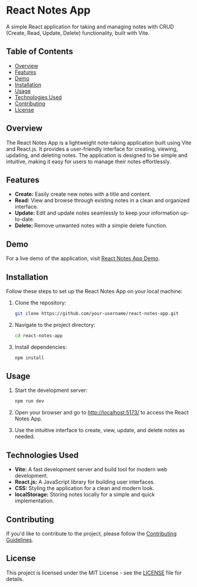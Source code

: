 # React Notes App

A simple React application for taking and managing notes with CRUD (Create, Read, Update, Delete) functionality, built with Vite.

## Table of Contents

- [Overview](#overview)
- [Features](#features)
- [Demo](#demo)
- [Installation](#installation)
- [Usage](#usage)
- [Technologies Used](#technologies-used)
- [Contributing](#contributing)
- [License](#license)

## Overview

The React Notes App is a lightweight note-taking application built using Vite and React.js. It provides a user-friendly interface for creating, viewing, updating, and deleting notes. The application is designed to be simple and intuitive, making it easy for users to manage their notes effortlessly.

## Features

- **Create:** Easily create new notes with a title and content.
- **Read:** View and browse through existing notes in a clean and organized interface.
- **Update:** Edit and update notes seamlessly to keep your information up-to-date.
- **Delete:** Remove unwanted notes with a simple delete function.

## Demo

For a live demo of the application, visit [React Notes App Demo](https://react-notes-three-liard.vercel.app/).

## Installation

Follow these steps to set up the React Notes App on your local machine:

1. Clone the repository:

    ```bash
    git clone https://github.com/your-username/react-notes-app.git
    ```

2. Navigate to the project directory:

    ```bash
    cd react-notes-app
    ```

3. Install dependencies:

    ```bash
    npm install
    ```

## Usage

1. Start the development server:

    ```bash
    npm run dev
    ```

2. Open your browser and go to [http://localhost:5173/](http://localhost:5173/) to access the React Notes App.

3. Use the intuitive interface to create, view, update, and delete notes as needed.

## Technologies Used

- **Vite:** A fast development server and build tool for modern web development.
- **React.js:** A JavaScript library for building user interfaces.
- **CSS:** Styling the application for a clean and modern look.
- **localStorage:** Storing notes locally for a simple and quick implementation.

## Contributing

If you'd like to contribute to the project, please follow the [Contributing Guidelines](CONTRIBUTING.md).

## License

This project is licensed under the MIT License - see the [LICENSE](LICENSE) file for details.

